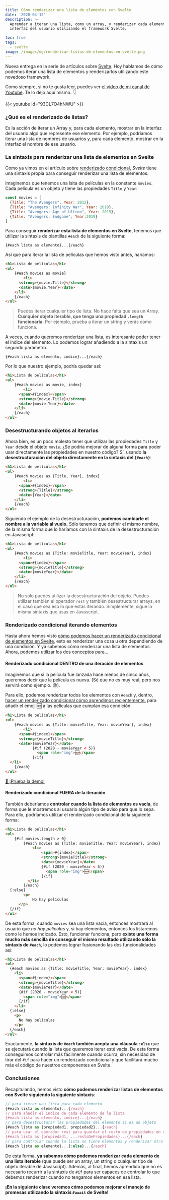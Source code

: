 ```yaml
---
title: Cómo renderizar una lista de elementos con Svelte
date: '2020-04-12'
description: >-
  Aprender a iterar una lista, como un array, y renderizar cada elemento en la
  interfaz del usuario utilizando el framework Svelte.

toc: true
tags:
  - svelte
image: /images/og/renderizar-listas-de-elementos-en-svelte.png
---
```


Nueva entrega en la serie de artículos sobre [Svelte](https://midu.dev/introducci%C3%B3n-a-svelte/). Hoy hablamos de cómo podemos iterar una lista de elementos y renderizarlos utilizando este novedoso framework.

Como siempre, si no te gusta leer, puedes ver [el vídeo de mi canal de Youtube](https://www.youtube.com/c/midudev?sub_confirmation=1). Te lo dejo aquí mismo. 👇

{{< youtube id="93CL7O4hNWU" >}}

### ¿Qué es el renderizado de listas?

Es la acción de iterar un Array y, para cada elemento, mostrar en la interfaz del usuario algo que represente ese elemento. Por ejemplo, podríamos iterar una lista de nombres de usuarios y, para cada elemento, mostrar en la interfaz el nombre de ese usuario.

### La sintaxis para renderizar una lista de elementos en Svelte

Como ya vimos en el artículo sobre [renderizado condicional](https://midu.dev/svelte-renderizado-condicional/), *Svelte* tiene una sintaxis propia para conseguir renderizar una lista de elementos.

Imaginemos que tenemos una lsita de películas en la constante `movies`. Cada película es un objeto y tiene las propiedades `Title` y `Year`:

```javascript
const movies = [
  {Title: "The Avengers", Year: 2012},
  {Title: "Avengers: Infinity War", Year: 2018},
  {Title: "Avengers: Age of Ultron", Year: 2015},
  {Title: "Avengers: Endgame", Year:2019}
] 
```

Para conseguir **renderizar esta lista de elementos en Svelte**, tenemos que utilizar la sintaxis de plantillas `#each` de la siguiente forma:

```
{#each lista as elemento}...{/each}
```

Así que para iterar la lista de películas que hemos visto antes, haríamos:

```html {hl_lines=["3-7"]}
<h1>Lista de películas</h1>
<ul>
	{#each movies as movie}
		<li>
      <strong>{movie.Title}</strong>
      <date>{movie.Year}</date>
    </li>
	{/each}
</ul>
```

> Puedes iterar cualquier tipo de lista. No hace falta que sea un Array. **Cualquier objeto iterable, que tenga una propiedad `.length` funcionaría.** Por ejemplo, prueba a iterar un string y verás como funciona.

A veces, cuando queremos renderizar una lista, es interesante poder tener el índice del elemento. Lo podemos lograr añadiendo a la sintaxis un segundo parámetro.

```
{#each lista as elemento, indice}...{/each}
```

Por lo que nuestro ejemplo, podría quedar así:

```html {hl_lines=["3-8"]}
<h1>Lista de películas</h1>
<ul>
	{#each movies as movie, index}
		<li>
      <span>#{index}</span>
      <strong>{movie.Title}</strong>
      <date>{movie.Year}</date>
    </li>
	{/each}
</ul>
```

### Desestructurando objetos al iterarlos

Ahora bien, es un poco molesto tener que utilizar las propiedades `Title` y `Year` desde el objeto `movie`. ¿Se podría mejorar de alguna forma para poder usar directamente las propiedades en nuestro código? Sí, usando **la desestructuración del objeto directamente en la sintaxis del `{#each}`**:

```html {hl_lines=["3"]}
<h1>Lista de películas</h1>
<ul>
	{#each movies as {Title, Year}, index}
		<li>
      <span>#{index}</span>
      <strong>{Title}</strong>
      <date>{Year}</date>
    </li>
	{/each}
</ul>
```

Siguiendo el ejemplo de la desestructuración, **podemos cambiarle el nombre a la variable al vuelo.** Sólo tenemos que definir el mismo nombre, de la misma forma que lo haríamos con la sintaxis de la desestructuración en Javascript:

```html {hl_lines=["3"]}
<h1>Lista de películas</h1>
<ul>
	{#each movies as {Title: movieTitle, Year: movieYear}, index}
		<li>
      <span>#{index}</span>
      <strong>{movieTitle}</strong>
      <date>{movieYear}</date>
    </li>
	{/each}
</ul>
```

> No solo puedes utilizar la desestructuración del objeto. Puedes utilizar también el operador `rest` y también desestructurar arrays, en el caso que sea eso lo que estás iterando. Simplemente, sigue la misma sintaxis que usas en Javascript.


### Renderizado condicional iterando elementos

Hasta ahora hemos visto [cómo podemos hacer un renderizado condicional de elementos en Svelte](https://midu.dev/svelte-renderizado-condicional/), esto es renderizar una cosa u otra dependiendo de una condición. Y ya sabemos cómo renderizar una lista de elementos. Ahora, podemos utilizar los dos conceptos para...

#### Renderizado condicional DENTRO de una iteración de elementos

Imaginemos que si la película fue lanzada hace menos de cinco años, queremos decir que la película es nueva. (Sé que no es muy real, pero nos servirá como ejemplo. 😜).

Para ello, podemos renderizar todos los elementos con `#each` y, dentro, [hacer un renderizado condicional como aprendimos recientemente.](https://www.youtube.com/watch?v=r2ZX_Awv3WU) para añadir el emoji 🆕 a las películas que cumplan esa condición.

```html {hl_lines=["8-10"]}
<h1>Lista de películas</h1>
<ul>
	{#each movies as {Title: movieTitle, Year: movieYear}, index}
		<li>
      <span>#{index}</span>
      <strong>{movieTitle}</strong>
      <date>{movieYear}</date>
			{#if (2020 - movieYear < 5)}
			  <span role="img">🆕</span>
			{/if}
  </li>
	{/each}
</ul>
```

[📝 ¡Prueba la demo!](https://svelte.dev/repl/70f796e68596411fb58e55960602a1d7?version=3.20.1)

#### Renderizado condicional FUERA de la iteración

También deberíamos **controlar cuando la lista de elementos es vacía**, de forma que le mostremos al usuario algún tipo de aviso para que lo sepa. Para ello, podríamos utilizar el renderizado condicional de la siguiente forma:

```html {hl_lines=["14-18"]}
<h1>Lista de películas</h1>
<ul>
	{#if movies.length > 0}
		{#each movies as {Title: movieTitle, Year: movieYear}, index}
			<li>
				<span>#{index}</span>
				<strong>{movieTitle}</strong>
				<date>{movieYear}</date>
				{#if (2020 - movieYear < 5)}
				  <span role="img">🆕</span>
				{/if}
		  </li>
		{/each}
  {:else}
		<p>
			No hay películas
	  </p>
  {/if}
</ul>
```

De esta forma, cuando `movies` sea una lista vacía, entonces mostrará al usuario que *no hay películas* y, si hay elementos, entonces los listaremos como le hemos indicado. Esto, funcionar funciona, pero **existe una forma mucho más sencilla de conseguir el mismo resultado utilizando sólo la sintaxis de `#each`**, lo podemos lograr fusionando las dos funcionalidades así:

```html {hl_lines=["12-16"]}
<h1>Lista de películas</h1>
<ul>
  {#each movies as {Title: movieTitle, Year: movieYear}, index}
    <li>
      <span>#{index}</span>
      <strong>{movieTitle}</strong>
      <date>{movieYear}</date>
      {#if (2020 - movieYear < 5)}
        <span role="img">🆕</span>
      {/if}
    </li>
  {:else}
    <p>
      No hay películas
    </p>
  {/each}
</ul>
```

Exactamente, **la sintaxis de `#each` también acepta una cláusula `:else`** que se ejecutará cuando la lista que queremos iterar esté vacía. De esta forma conseguimos controlar más fácilmente cuando ocurra, sin necesidad de tirar del `#if` para hacer un renderizado condicional y que facilitará mucho más el código de nuestros componentes en Svelte.

### Conclusiones

Recapitulando, hemos visto **cómo podemos renderizar listas de elementos con Svelte siguiendo la siguiente sintaxis**:

```javascript
// para iterar una lista para cada elemento 
{#each lista as elemento}...{/each}
// para añadir el indice de cada elemento de la lista
{#each lista as elemento, indice}...{/each}
// para desestructurar las propiedades del elemento si es un objeto
{#each lista as {propiedad1, propiedad2}...{/each}
// para usar el operador rest para guardar el resto de propiedades en una variable
{#each lista as {propiedad1, ...restoDePropiedades}...{/each}
// para controlar cuando la lista no tiene elementos y renderizar otra cosa
{#each lista as elemento}...{:else}...{/each}
```

De esta forma, **ya sabemos cómo podemos renderizar cada elemento de una lista iterable** (que puede ser un array, un string o cualquier tipo de objeto iterable de Javascript). Además, al final, hemos aprendido que no es necesario recurrir a la sintaxis de `#if` para ser capaces de controlar lo que debemos renderizar cuando no tengamos elementos en esa lista. 

**¡En la siguiente clase veremos cómo podemos mejorar el manejo de promesas utilizando la sintaxis `#await` de Svelte!**
